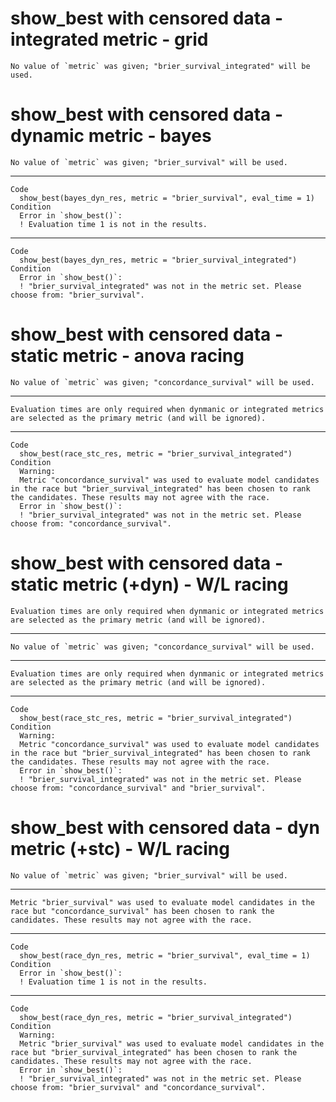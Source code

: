 # show_best with censored data - integrated metric - grid

    No value of `metric` was given; "brier_survival_integrated" will be used.

# show_best with censored data - dynamic metric - bayes

    No value of `metric` was given; "brier_survival" will be used.

---

    Code
      show_best(bayes_dyn_res, metric = "brier_survival", eval_time = 1)
    Condition
      Error in `show_best()`:
      ! Evaluation time 1 is not in the results.

---

    Code
      show_best(bayes_dyn_res, metric = "brier_survival_integrated")
    Condition
      Error in `show_best()`:
      ! "brier_survival_integrated" was not in the metric set. Please choose from: "brier_survival".

# show_best with censored data - static metric - anova racing

    No value of `metric` was given; "concordance_survival" will be used.

---

    Evaluation times are only required when dynmanic or integrated metrics are selected as the primary metric (and will be ignored).

---

    Code
      show_best(race_stc_res, metric = "brier_survival_integrated")
    Condition
      Warning:
      Metric "concordance_survival" was used to evaluate model candidates in the race but "brier_survival_integrated" has been chosen to rank the candidates. These results may not agree with the race.
      Error in `show_best()`:
      ! "brier_survival_integrated" was not in the metric set. Please choose from: "concordance_survival".

# show_best with censored data - static metric (+dyn) - W/L racing

    Evaluation times are only required when dynmanic or integrated metrics are selected as the primary metric (and will be ignored).

---

    No value of `metric` was given; "concordance_survival" will be used.

---

    Evaluation times are only required when dynmanic or integrated metrics are selected as the primary metric (and will be ignored).

---

    Code
      show_best(race_stc_res, metric = "brier_survival_integrated")
    Condition
      Warning:
      Metric "concordance_survival" was used to evaluate model candidates in the race but "brier_survival_integrated" has been chosen to rank the candidates. These results may not agree with the race.
      Error in `show_best()`:
      ! "brier_survival_integrated" was not in the metric set. Please choose from: "concordance_survival" and "brier_survival".

# show_best with censored data - dyn metric (+stc) - W/L racing

    No value of `metric` was given; "brier_survival" will be used.

---

    Metric "brier_survival" was used to evaluate model candidates in the race but "concordance_survival" has been chosen to rank the candidates. These results may not agree with the race.

---

    Code
      show_best(race_dyn_res, metric = "brier_survival", eval_time = 1)
    Condition
      Error in `show_best()`:
      ! Evaluation time 1 is not in the results.

---

    Code
      show_best(race_dyn_res, metric = "brier_survival_integrated")
    Condition
      Warning:
      Metric "brier_survival" was used to evaluate model candidates in the race but "brier_survival_integrated" has been chosen to rank the candidates. These results may not agree with the race.
      Error in `show_best()`:
      ! "brier_survival_integrated" was not in the metric set. Please choose from: "brier_survival" and "concordance_survival".


